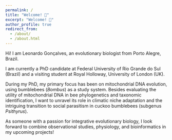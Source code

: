 ```yaml
---
permalink: /
title: "Welcome! 🐝"
excerpt: "Welcome! 🐝"
author_profile: true
redirect_from: 
  - /about/
  - /about.html
---
```


Hi! I am Leonardo Gonçalves, an evolutionary biologist from Porto Alegre, Brazil.

I am currently a PhD candidate at Federal University of Rio Grande do Sul (Brazil) and a visiting student at Royal Holloway, University of London (UK).

During my PhD, my primary focus has been on mitochondrial DNA evolution, using bumblebees (_Bombus_) as a study system. Besides evaluating the utility of mitochondrial DNA in bee phylogenetics and taxonomic identification, I want to unravel its role in climatic niche adaptation and the intriguing transition to social parasitism in cuckoo bumblebees (subgenus _Psithyrus_).

As someone with a passion for integrative evolutionary biology, I look forward to combine observational studies, physiology, and bioinformatics in my upcoming projects!

<!---

Olá! Sou Leonardo Gonçalves, um biólogo evolucionista de Porto Alegre - RS.

Atualmente, sou doutorando na Universidade Federal do Rio Grande do Sul e estudante visitante na Royal Holloway, Universidade de Londres (Reino Unido). Durante meu doutorado, meu foco principal gira em torno da evolução do DNA mitocondrial (mtDNA), usando mamangavas (_Bombus_) como sistema de estudo. Além de avaliar a utilidade do mtDNA na filogenética e identificação taxonômica, investigo seu papel na adaptação ao nicho climático de espécies Neotropicais e na transição para o parasitismo social em mamangavas do subgênero _Psithyrus_.

Tenho uma paixão por biologia evolutiva integrativa. Estou ansioso para combinar estudos observacionais, fisiologia e bioinformática em meus próximos projetos!
-->
